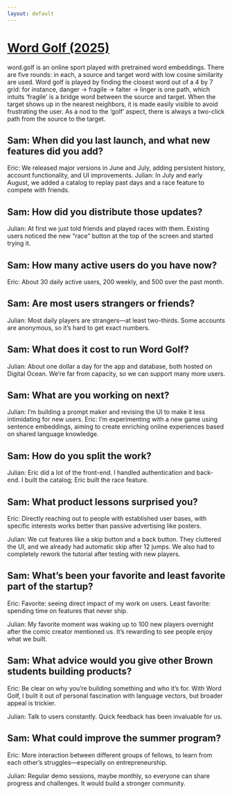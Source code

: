 ```yaml
---
layout: default
---
```


# [Word Golf (2025)](https://word.golf)

word.golf is an online sport played with pretrained word embeddings. There are five rounds: in each, a source and target word with low cosine similarity are used. Word golf is played by finding the closest word out of a 4 by 7 grid: for instance, danger -> fragile -> falter -> linger is one path, which intuits ‘fragile’ is a bridge word between the source and target. When the target shows up in the nearest neighbors, it is made easily visible to avoid frustrating the user. As a nod to the ‘golf’ aspect, there is always a two-click path from the source to the target.


## Sam: When did you last launch, and what new features did you add?
Eric: We released major versions in June and July, adding persistent history, account functionality, and UI improvements.
Julian: In July and early August, we added a catalog to replay past days and a race feature to compete with friends.

## Sam: How did you distribute those updates?
Julian: At first we just told friends and played races with them. Existing users noticed the new “race” button at the top of the screen and started trying it.

## Sam: How many active users do you have now?
Eric: About 30 daily active users, 200 weekly, and 500 over the past month.

## Sam: Are most users strangers or friends?
Julian: Most daily players are strangers—at least two-thirds. Some accounts are anonymous, so it’s hard to get exact numbers.

## Sam: What does it cost to run Word Golf?
Julian: About one dollar a day for the app and database, both hosted on Digital Ocean. We’re far from capacity, so we can support many more users.

## Sam: What are you working on next?
Julian: I’m building a prompt maker and revising the UI to make it less intimidating for new users.
Eric: I’m experimenting with a new game using sentence embeddings, aiming to create enriching online experiences based on shared language knowledge.

## Sam: How do you split the work?
Julian: Eric did a lot of the front-end. I handled authentication and back-end. I built the catalog; Eric built the race feature.

## Sam: What product lessons surprised you?
Eric: Directly reaching out to people with established user bases, with specific interests works better than passive advertising like posters.

Julian: We cut features like a skip button and a back button. They cluttered the UI, and we already had automatic skip after 12 jumps. We also had to completely rework the tutorial after testing with new players.

## Sam: What’s been your favorite and least favorite part of the startup?
Eric: Favorite: seeing direct impact of my work on users. Least favorite: spending time on features that never ship.

Julian: My favorite moment was waking up to 100 new players overnight after the comic creator mentioned us. It’s rewarding to see people enjoy what we built.

## Sam: What advice would you give other Brown students building products?
Eric: Be clear on why you’re building something and who it’s for. With Word Golf, I built it out of personal fascination with language vectors, but broader appeal is trickier.

Julian: Talk to users constantly. Quick feedback has been invaluable for us.

## Sam: What could improve the summer program?
Eric: More interaction between different groups of fellows, to learn from each other’s struggles—especially on entrepreneurship.

Julian: Regular demo sessions, maybe monthly, so everyone can share progress and challenges. It would build a stronger community.
